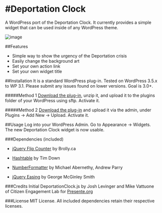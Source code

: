 #Deportation Clock
====================

A WordPress port of the Deportation Clock. It currently provides a simple widget that can be used inside of any WordPress theme.

![image](https://raw.github.com/TechStrike/wp-deportation-clock/master/plugin/assets/img/screenshot.png)

##Features
* Simple way to show the urgency of the Deportation crisis
* Easily change the background art
* Set your own action link
* Set your own widget title


##Installation
It is a standard WordPress plug-in. Tested on WordPress 3.5.x to WP 3.1. Please submit any issues found on lower versions. Goal is 3.0+.

#####Method 1
[Download the plug-in](https://raw.github.com/TechStrike/wp-deportation-clock/master/bin/deportation_clock.zip), unzip it, and upload it to the plugins folder of your WordPress using sftp. Activate it. 

#####Method 2 
[Download the plug-in](https://raw.github.com/TechStrike/wp-deportation-clock/master/bin/deportation_clock.zip) and upload it via the admin, under Plugins -> Add New -> Upload. Activate it.


##Usage
Log into your WordPress Admin. Go to Appearance -> Widgets. The new Deportation Clock widget is now usable.


###Dependencies (included)
* [jQuery Flip Counter](http://bloggingsquared.com/jquery/flipcounter/) by Brolly.ca

* [Hashtable](http://www.timdown.co.uk/jshashtable/) by Tim Down

* [NumberFormatter](http://code.google.com/p/jquery-numberformatter/) by Michael Abernethy, Andrew Parry

* [jQuery Easing](http://gsgd.co.uk/sandbox/jquery/easing/) by George McGinley Smith
 

###Credits
Initial DeportationClock.js by Josh Levinger and Mike Vattuone of Citizen Engagement Lab for [Presente.org](http://Presente.org)


###License
MIT License. All included dependencies retain their respective licenses.